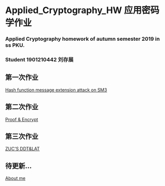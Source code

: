# Applied_Cryptography_HW 应用密码学作业

### Applied Cryptography homework of autumn semester 2019 in ss PKU.

### Student 1901210442 刘存展

## 第一次作业

[Hash function message extension attack on SM3](https://github.com/h3h3da/Applied_Cryptography_HW/tree/master/sm3attack)

## 第二次作业

[Proof & Encrypt](https://github.com/h3h3da/Applied_Cryptography_HW/tree/master/sm4encry)

## 第三次作业

[ZUC'S DDT&LAT](https://github.com/h3h3da/Applied_Cryptography_HW/tree/master/ddt&lat)

## 待更新...






[About me](http://blog.rookiehacker.org/)